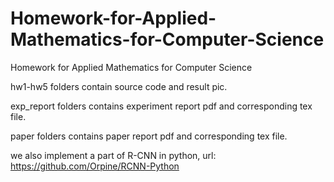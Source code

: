 # Homework-for-Applied-Mathematics-for-Computer-Science
Homework for Applied Mathematics for Computer Science

hw1-hw5 folders contain source code and result pic.

exp_report folders contains experiment report pdf and corresponding tex file.

paper folders contains paper report pdf and corresponding tex file.

we also implement a part of R-CNN in python, url: https://github.com/Orpine/RCNN-Python